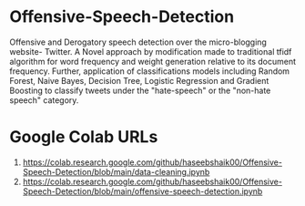 # Offensive-Speech-Detection

Offensive and Derogatory speech detection over the micro-blogging website- Twitter. A Novel approach by modification made to traditional tfidf algorithm for word frequency and weight generation relative to its document frequency. Further, application of classifications models including Random Forest, Naive Bayes, Decision Tree, Logistic Regression and Gradient Boosting to classify tweets under the "hate-speech" or the "non-hate speech" category.

# Google Colab URLs
1) https://colab.research.google.com/github/haseebshaik00/Offensive-Speech-Detection/blob/main/data-cleaning.ipynb  
2) https://colab.research.google.com/github/haseebshaik00/Offensive-Speech-Detection/blob/main/offensive-speech-detection.ipynb
